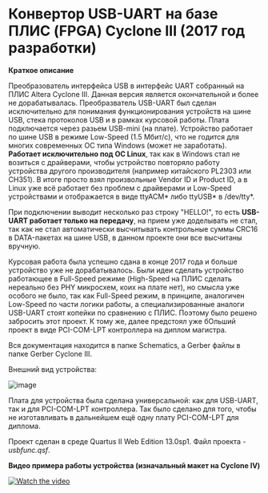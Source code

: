 # Конвертор USB-UART на базе ПЛИС (FPGA) Cyclone III (2017 год разработки)

**Краткое описание**

Преобразователь интерфейса USB в интерфейс UART собранный на ПЛИС Altera Cyclone III.
Данная версия является окончательной и более не дорабатывалась.
Преобразватель USB-UART был сделан исключительно для понимания функционирования устройств 
на шине USB, стека протоколов USB и в рамках курсовой работы. 
Плата подключается через разьем USB-mini (на плате). Устройство работает по шине USB в режиме 
Low-Speed (1.5 Мбит/с), что не годится для многих современных ОС типа Windows (может не заработать). 
**Работает исключительно под ОС Linux**, так как в Windows стал не возиться с драйверами, 
чтобы устройство повторяло работу устройства другого производителя (например китайского PL2303 или CH351).
В итоге просто взял произвольные Vendor ID и Product ID, а в Linux уже всё работает без проблем 
с драйверами и Low-Speed устройствами и отображается в виде ttyACM* либо ttyUSB* в /dev/tty*. 

При подключении выводит несколько раз строку "HELLO!", то есть **USB-UART работает только на передачу**, на 
прием уже доделывать не стал, так как не стал автоматически высчитывать контрольные суммы CRC16 
в DATA-пакетах на шине USB, в данном проекте они все высчитаны вручную.

Курсовая работа была успешно сдана в конце 2017 года и больше устройство уже не дорабатывалось. Были идеи
сделать устройство работающее в Full-Speed режиме (High-Speed на ПЛИС сделать нереально без PHY микросхем, 
коих на плате нет), но смысла уже особого не было, так как Full-Speed режим, в принципе, аналогичен Low-Speed
по части логики работы, а специализированные аналоги USB-UART стоят копейки по сравнению с ПЛИС.
Поэтому было решено забросить этот проект. К тому же, далее предстоял уже бОльший проект в виде PCI-COM-LPT 
контроллера на диплом магистра.

Вся документация находится в папке Schematics, а Gerber файлы в папке Gerber Cyclone III.

Внешний вид устройства:

![image](https://user-images.githubusercontent.com/73369113/152704170-464451b1-6872-4e1c-9767-735c7e3d4f23.png)

Плата для устройства была сделана универсальной: как для USB-UART, так и для PCI-COM-LPT контроллера.
Так было сделано для того, чтобы не изготавливать в дальнейшем ещё одну плату PCI-COM-LPT для диплома.

Проект сделан в среде Quartus II Web Edition 13.0sp1. Файл проекта - _usbfunc.qsf_.

**Видео примера работы устройства (изначальный макет на Cyclone IV)**

[![Watch the video](https://img.youtube.com/vi/-tL1xr2gIYU/maxresdefault.jpg)](https://youtu.be/-tL1xr2gIYU)
